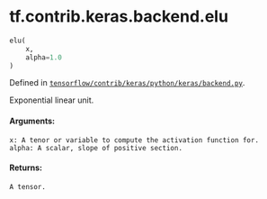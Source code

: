 <div itemscope itemtype="http://developers.google.com/ReferenceObject">
<meta itemprop="name" content="tf.contrib.keras.backend.elu" />
</div>

# tf.contrib.keras.backend.elu

``` python
elu(
    x,
    alpha=1.0
)
```



Defined in [`tensorflow/contrib/keras/python/keras/backend.py`](https://www.tensorflow.org/code/tensorflow/contrib/keras/python/keras/backend.py).

Exponential linear unit.

#### Arguments:

    x: A tenor or variable to compute the activation function for.
    alpha: A scalar, slope of positive section.


#### Returns:

    A tensor.